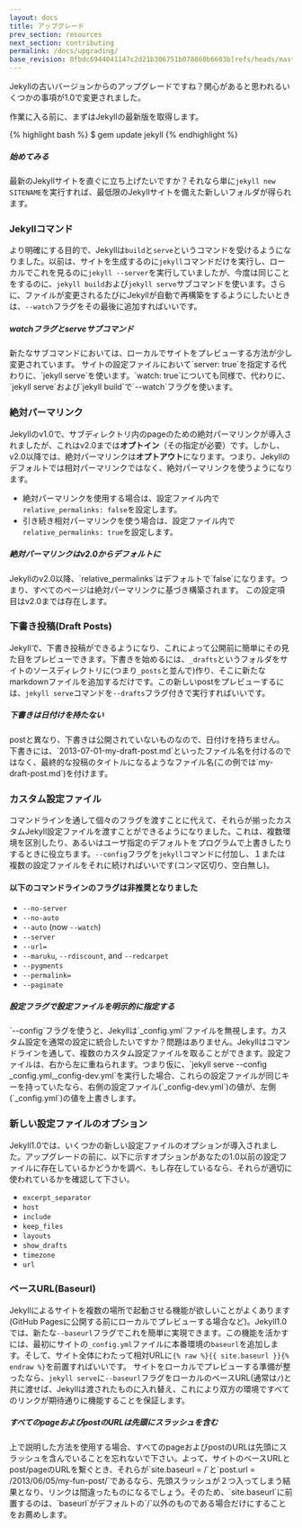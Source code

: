 ```yaml
---
layout: docs
title: アップグレード
prev_section: resources
next_section: contributing
permalink: /docs/upgrading/
base_revision: 0fbdc6944041147c2d21b306751b078860b6603b[refs/heads/master]
---
```


<!--original
---
layout: docs
title: Upgrading
prev_section: resources
next_section: contributing
permalink: /docs/upgrading/
---
-->

Jekyllの古いバージョンからのアップグレードですね？関心があると思われるいくつかの事項が1.0で変更されました。

<!--original
Upgrading from an older version of Jekyll? A few things have changed in 1.0
that you'll want to know about.
-->

作業に入る前に、まずはJekyllの最新版を取得します。

<!--original
Before we dive in, go ahead and fetch the latest version of Jekyll:
-->

{% highlight bash %}
$ gem update jekyll
{% endhighlight %}

<!--original
{% highlight bash %}
$ gem update jekyll
{% endhighlight %}
-->

<div class="note feature">
  <h5 markdown="1">始めてみる</h5>
  <p markdown="1">最新のJekyllサイトを直ぐに立ち上げたいですか？それなら単に<code>jekyll new SITENAME</code>を実行すれば、最低限のJekyllサイトを備えた新しいフォルダが得られます。
   </p>
</div>

<!--original
<div class="note feature">
  <h5 markdown="1">Diving in</h5>
  <p markdown="1">Want to get a new Jekyll site up and running quickly? Simply
   run <code>jekyll new SITENAME</code> to create a new folder with a bare bones
   Jekyll site.</p>
</div>
-->

### Jekyllコマンド

<!--original
### The Jekyll Command
-->

より明確にする目的で、Jekyllは`build`と`serve`というコマンドを受けるようになりました。以前は、サイトを生成するのに`jekyll`コマンドだけを実行し、ローカルでこれを見るのに`jekyll --server`を実行していましたが、今度は同じことをするのに、`jekyll build`および`jekyll serve`サブコマンドを使います。さらに、ファイルが変更されるたびにJekyllが自動で再構築をするようにしたいときは、`--watch`フラグをその最後に追加すればいいです。

<!--original
For better clarity, Jekyll now accepts the commands `build` and `serve`.
Whereas before you might simply run the command `jekyll` to generate a site
and `jekyll --server` to view it locally, now use the subcommands `jekyll build`
and `jekyll serve` to do the same. And if you want Jekyll to automatically
rebuild each time a file changes, just add the `--watch` flag at the end.
-->

<div class="note info">
  <h5>watchフラグとserveサブコマンド</h5>
  <p markdown="1">新たなサブコマンドにおいては、ローカルでサイトをプレビューする方法が少し変更されています。
  サイトの設定ファイルにおいて`server: true`を指定する代わりに、`jekyll serve`を使います。`watch: true`についても同様で、代わりに、`jekyll serve`および`jekyll build`で`--watch`フラグを使います。
   </p>
</div>

<!--original
<div class="note info">
  <h5>Watching and Serving</h5>
  <p markdown="1">With the new subcommands, the way sites are previewed locally
   changed a bit. Instead of specifying `server: true` in the site's
   configuration file, use `jekyll serve`. The same hold's true for
   `watch: true`. Instead, use the `--watch` flag with either `jekyll serve`
    or `jekyll build`.</p>
</div>
-->

### 絶対パーマリンク

<!--original
### Absolute Permalinks
-->

Jekyllのv1.0で、サブディレクトリ内のpageのための絶対パーマリンクが導入されましたが、これはv2.0までは**オプトイン**（その指定が必要）です。しかし、v2.0以降では、絶対パーマリンクは**オプトアウト**になります。つまり、Jekyllのデフォルトでは相対パーマリンクではなく、絶対パーマリンクを使うようになります。

<!--original
In Jekyll v1.0, we introduced absolute permalinks for pages in subdirectories.
Until v2.0, it is **opt-in**. Starting with v2.0, however, absolute permalinks
will become **opt-out**, meaning Jekyll will default to using absolute permalinks
instead of relative permalinks.
-->

* 絶対パーマリンクを使用する場合は、設定ファイル内で`relative_permalinks: false`を設定します。
* 引き続き相対パーマリンクを使う場合は、設定ファイル内で`relative_permalinks: true`を設定します。

<!--original
* To use absolute permalinks, set `relative_permalinks: false` in your configuration file.
* To continue using relative permalinks, set `relative_permalinks: true` in your configuration file.
-->

<div class="note warning" id="absolute-permalinks-warning">
  <h5 markdown="1">絶対パーマリンクはv2.0からデフォルトに</h5>
  <p markdown="1">
    Jekyllのv2.0以降、`relative_permalinks`はデフォルトで`false`になります。つまり、すべてのページは絶対パーマリンクに基づき構築されます。
    この設定項目はv2.0までは存在します。
  </p>
</div>

<!--original
<div class="note warning" id="absolute-permalinks-warning">
  <h5 markdown="1">Absolute permalinks will be default in v2.0 and on</h5>
  <p markdown="1">
    Starting with Jekyll v2.0, `relative_permalinks` will default to `false`,
    meaning all pages will be built using the absolute permalink behaviour.
    The switch will still exist until v2.0.
  </p>
</div>
-->

### 下書き投稿(Draft Posts)

<!--original
### Draft Posts
-->

Jekyllで、下書き投稿ができるようになり、これによって公開前に簡単にその見た目をプレビューできます。下書きを始めるには、`_drafts`というフォルダをサイトのソースディレクトリに(つまり`_posts`と並んで)作り、そこに新たなmarkdownファイルを追加するだけです。この新しいpostをプレビューするには、`jekyll serve`コマンドを`--drafts`フラグ付きで実行すればいいです。

<!--original
Jekyll now lets you write draft posts, and allows you to easily preview how
they will look prior to publishing. To start a draft, simply create a folder
called `_drafts` in your site's source directory (e.g., alongside `_posts`),
and add a new markdown file to it. To preview your new post, simply run the
`jekyll serve` command with the `--drafts` flag.
-->

<div class="note info">
  <h5 markdown="1">下書きは日付けを持たない</h5>
  <p markdown="1">
    postと異なり、下書きは公開されていないものなので、日付けを持ちません。
    下書きには、`2013-07-01-my-draft-post.md`といったファイル名を付けるのではなく、最終的な投稿のタイトルになるようなファイル名(この例では`my-draft-post.md`)を付けます。</p>
</div>

<!--original
<div class="note info">
  <h5 markdown="1">Drafts don't have dates</h5>
  <p markdown="1">
    Unlike posts, drafts don't have a date, since they haven't
    been published yet. Rather than naming your draft something like
    `2013-07-01-my-draft-post.md`, simply name the file what you'd like your
    post to eventually be titled, here `my-draft-post.md`.</p>
</div>
-->

### カスタム設定ファイル

<!--original
### Custom Config File
-->

コマンドラインを通して個々のフラグを渡すことに代えて、それらが揃ったカスタムJekyll設定ファイルを渡すことができるようになりました。これは、複数環境を区別したり、あるいはユーザ指定のデフォルトをプログラムで上書きしたりするときに役立ちます。`--config`フラグを`jekyll`コマンドに付加し、１または複数の設定ファイルをそれに続ければいいです(コンマ区切り、空白無し)。

<!--original
Rather than passing individual flags via the command line, you can now pass an
entire custom Jekyll config file. This helps to distinguish between
environments, or lets you programmatically override user-specified defaults.
Simply add the `--config` flag to the `jekyll` command, followed by the path
to one or more config files (comma-delimited, no spaces).
-->

#### 以下のコマンドラインのフラグは非推奨となりました

<!--original
#### As a result, the following command line flags are now deprecated:
-->

* `--no-server`
* `--no-auto`
* `--auto` (now `--watch`)
* `--server`
* `--url=`
* `--maruku`, `--rdiscount`, and `--redcarpet`
* `--pygments`
* `--permalink=`
* `--paginate`

<!--original
* `--no-server`
* `--no-auto`
* `--auto` (now `--watch`)
* `--server`
* `--url=`
* `--maruku`, `--rdiscount`, and `--redcarpet`
* `--pygments`
* `--permalink=`
* `--paginate`
-->

<div class="note info">
  <h5>設定フラグで設定ファイルを明示的に指定する</h5>
  <p markdown="1">`--config`フラグを使うと、Jekyllは`_config.yml`ファイルを無視します。カスタム設定を通常の設定に統合したいですか？問題はありません。Jekyllはコマンドラインを通して、複数のカスタム設定ファイルを取ることができます。設定ファイルは、右から左に重ねられます。つまり仮に、`jekyll serve --config _config.yml,_config-dev.yml`を実行した場合、これらの設定ファイルが同じキーを持っていたなら、右側の設定ファイル(`_config-dev.yml`)の値が、左側(`_config.yml`)の値を上書きします。</p>
</div>

<!--original
<div class="note info">
  <h5>The config flag explicitly specifies your configuration file(s)</h5>
  <p markdown="1">If you use the `--config` flag, Jekyll will ignore your
    `_config.yml` file. Want to merge a custom configuration with the normal
    configuration? No problem. Jekyll will accept more than one custom config
    file via the command line. Config files cascade from right to left, such
    that if I run `jekyll serve --config _config.yml,_config-dev.yml`,
    the values in the config files on the right (`_config-dev.yml`) overwrite
    those on the left (`_config.yml`) when both contain the same key.</p>
</div>
-->

### 新しい設定ファイルのオプション

<!--original
### New Config File Options
-->

Jekyll1.0では、いくつかの新しい設定ファイルのオプションが導入されました。アップグレードの前に、以下に示すオプションがあなたの1.0以前の設定ファイルに存在しているかどうかを調べ、もし存在しているなら、それらが適切に使われているかを確認して下さい。

<!--original
Jekyll 1.0 introduced several new config file options. Before you upgrade, you
should check to see if any of these are present in your pre-1.0 config file, and
if so, make sure that you're using them properly:
-->

* `excerpt_separator`
* `host`
* `include`
* `keep_files`
* `layouts`
* `show_drafts`
* `timezone`
* `url`

<!--original
* `excerpt_separator`
* `host`
* `include`
* `keep_files`
* `layouts`
* `show_drafts`
* `timezone`
* `url`
-->

### ベースURL(Baseurl)

<!--original
### Baseurl
-->

Jekyllによるサイトを複数の場所で起動させる機能が欲しいことがよくあります(GitHub Pagesに公開する前にローカルでプレビューする場合など)。Jekyll1.0では、新たな`--baseurl`フラグでこれを簡単に実現できます。この機能を活かすには、最初にサイトの`_config.yml`ファイルに本番環境の`baseurl`を追加します。そして、サイト全体にわたって相対URLに`{% raw %}{{ site.baseurl }}{% endraw %}`を前置すればいいです。
サイトをローカルでプレビューする準備が整ったなら、`jekyll serve`に`--baseurl`フラグをローカルのベースURL(通常は`/`)と共に渡せば、Jekyllは渡されたものに入れ替え、これにより双方の環境ですべてのリンクが期待通りに機能することを保証します。

<!--original
Often, you'll want the ability to run a Jekyll site in multiple places, such as
previewing locally before pushing to GitHub Pages. Jekyll 1.0 makes that
easier with the new `--baseurl` flag. To take advantage of this feature, first
add the production `baseurl` to your site's `_config.yml` file. Then,
throughout the site, simply prefix relative URLs with `{% raw %}{{ site.baseurl }}{% endraw %}`.
When you're ready to preview your site locally, pass along the `--baseurl` flag
with your local baseurl (most likely `/`) to `jekyll serve` and Jekyll will
swap in whatever you've passed along, ensuring all your links work as you'd
expect in both environments.

-->

<div class="note warning">
  <h5 markdown="1">すべてのpageおよびpostのURLは先頭にスラッシュを含む</h5>
  <p markdown="1">上で説明した方法を使用する場合、すべてのpageおよびpostのURLは先頭にスラッシュを含んでいることを忘れないで下さい。よって、サイトのベースURLとpost/pageのURLを繋ぐとき、それらが`site.baseurl = /`と`post.url = /2013/06/05/my-fun-post/`であるなら、先頭スラッシュが２つ入ってしまう結果となり、リンクは間違ったものになるでしょう。そのため、`site.baseurl`に前置するのは、`baseurl`がデフォルトの`/`以外のものである場合だけにすることをお薦めします。</p>
</div>

<!--original
<div class="note warning">
  <h5 markdown="1">All page and post URLs contain leading slashes</h5>
  <p markdown="1">If you use the method described above, please remember
  that the URLs for all posts and pages contain a leading slash. Therefore,
  concatenating the site baseurl and the post/page url where
  `site.baseurl = /` and `post.url = /2013/06/05/my-fun-post/` will
  result in two leading slashes, which will break links. It is thus
  suggested that prefixing with `site.baseurl` only be used when the
  `baseurl` is something other than the default of `/`.</p>
</div>
-->
